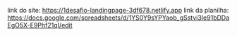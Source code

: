 link do site: https://1desafio-landingpage-3df678.netlify.app
link da planilha: https://docs.google.com/spreadsheets/d/1YS0Y9sYPYaob_gSstvi3Ie91bDDaEgO5X-E9Phf21qI/edit
